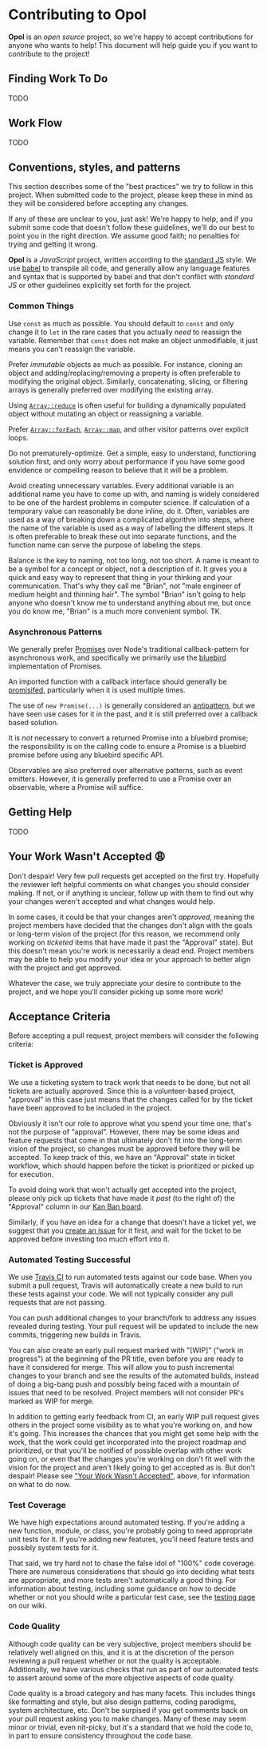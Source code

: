 # Contributing to Opol

**Opol** is an _open source_ project, so we're happy to accept contributions for
anyone who wants to help! This document will help guide you if you want to
contribute to the project!

## Finding Work To Do

TODO


## Work Flow

TODO


## Conventions, styles, and patterns

This section describes some of the "best practices" we try to follow in this
project. When submitted code to the project, please keep these in mind as they
will be considered before accepting any changes.

If any of these are unclear to you, just ask! We're happy to help, and if you submit
some code that doesn't follow these guidelines, we'll do our best to point you
in the right direction. We assume good faith; no penalties for trying and getting
it wrong.

**Opol** is a _JavaScript_ project, written according to the [standard JS](https://standardjs.com/)
style. We use [babel](https://babeljs.io/) to transpile all code, and generally
allow any language features and syntax that is supported by babel and that don't
conflict with _standard JS_ or other guidelines explicitly set forth for the project.

### Common Things

Use `const` as much as possible. You should default to `const` and only change it to
`let` in the rare cases that you actually _need_ to reassign the variable. Remember
that `const` does not make an object unmodifiable, it just means you can't reassign
the variable.

Prefer _immutable_ objects as much as possible. For instance, cloning an object and
adding/replacing/removing a property is often preferable to modifying the original
object. Similarly, concatenating, slicing, or filtering arrays is generally
preferred over modifying the existing array.

Using [`Array::reduce`](https://developer.mozilla.org/en-US/docs/Web/JavaScript/Reference/Global_Objects/Array/Reduce?v=a)
is often useful for building a dynamically populated object without mutating an object
or reassigning a variable.

Prefer [`Array::forEach`](https://developer.mozilla.org/en-US/docs/Web/JavaScript/Reference/Global_Objects/Array/forEach),
[`Array::map`](https://developer.mozilla.org/en-US/docs/Web/JavaScript/Reference/Global_Objects/Array/map), and other visitor
patterns over explicit loops.

Do not prematurely-optimize. Get a simple, easy to understand, functioning solution
first, and only worry about performance if you have some good envidence or compelling
reason to believe that it will be a problem.

Avoid creating unnecessary variables. Every additional variable is an additional name
you have to come up with, and naming is widely considered to be one of the hardest
problems in computer science. If calculation of a temporary value can reasonably be
done inline, do it. Often, variables are used as a way of breaking down a complicated
algorithm into steps, where the name of the variable is used as a way of labelling
the different steps. It is often preferable to break these out into separate functions,
and the function name can serve the purpose of labeling the steps.

Balance is the key to naming, not too long, not too short. A name is meant to be a symbol
for a concept or object, not a description of it. It gives you a quick and easy way
to represent that thing in your thinking and your communication. That's why they call
me "Brian", not "male engineer of medium height and thinning hair". The symbol
"Brian" isn't going to help anyone who doesn't know me to understand anything about me,
but once you do know me, "Brian" is a much more convenient symbol. TK.

### Asynchronous Patterns

We generally prefer [Promises](https://www.promisejs.org/) over Node's traditional
callback-pattern for asynchronous work, and specifically we primarily use the
[bluebird](http://bluebirdjs.com/) implementation of Promises.

An imported function with a callback interface should generally be
[promisifed](http://bluebirdjs.com/docs/api/promise.promisify.html),
particularly when it is used multiple times.

The use of `new Promise(...)` is generally considered an
[antipattern](http://bluebirdjs.com/docs/anti-patterns.html#the-explicit-construction-anti-pattern),
but we have seen use cases for it in the past, and it is still preferred over
a callback based solution.

It is _not_ necessary to convert a returned Promise into a bluebird promise; the
responsibility is on the calling code to ensure a Promise is a bluebird promise
before using any bluebird specific API.

Observables are also preferred over alternative patterns, such as event emitters.
However, it is generally preferred to use a Promise over an observable, where
a Promise will suffice.


## Getting Help

TODO


## Your Work Wasn't Accepted 😩

Don't despair! Very few pull requests get accepted on the first try. Hopefully
the reviewer left helpful comments on what changes you should consider making. If not,
or if anything is unclear, follow up with them to find out why your changes weren't
accepted and what changes would help.

In some cases, it could be that your changes aren't _approved_, meaning the project
members have decided that the changes don't align with the goals or long-term
vision of the project (for this reason, we recommend only working on _ticketed_ items
that have made it past the "Approval" state). But this doesn't mean you're
work is necessarily a dead end. Project members may be able to help you modify your
idea or your approach to better align with the project and get approved.

Whatever the case, we truly appreciate your desire to contribute to the project,
and we hope you'll consider picking up some more work!


## Acceptance Criteria

Before accepting a pull request, project members will consider the following
criteria:

### Ticket is Approved

We use a ticketing system to track work that needs to be done, but not all
tickets are actually approved. Since this is a volunteer-based project,
"approval" in this case just means that the changes called for by the ticket
have been approved to be included in the project.

Obviously it isn't our role to approve what you spend your time one; that's not
the purpose of "approval". However, there may be some ideas and feature requests
that come in that ultimately don't fit into the long-term vision of the project,
so changes must be approved before they will be accepted. To keep track of this,
we have an "Approval" state in ticket workflow, which should happen before the
ticket is prioritized or picked up for execution.

To avoid doing work that won't actually get accepted into the project, please
only pick up tickets that have made it _past_ (to the right of) the "Approval"
column in our [Kan Ban board](https://github.com/mearns/opol/projects/1).

Similarly, if you have an idea for a change that doesn't have a ticket yet, we
suggest that you [create an issue](https://github.com/mearns/opol/issues/new)
for it first, and wait for the ticket to be approved before investing too much
effort into it.

### Automated Testing Successful

We use [Travis CI](https://travis-ci.org/mearns/opol) to run automated tests
against our code base. When you submit a pull request, Travis will automatically
create a new build to run these tests against your code. We will not typically
consider any pull requests that are not passing.

You can push additional changes to your branch/fork to address any issues
revealed during testing. Your pull request will be updated to include the new
commits, triggering new builds in Travis.

You can also create an early pull request marked with "\[WIP\]" ("work in
progress") at the beginning of the PR title, even before you are ready to have
it considered for merge. This will allow you to push incremental changes to your
branch and see the results of the automated builds, instead of doing a big-bang
push and possibly being faced with a mountain of issues that need to be
resolved. Project members will not consider PR's marked as WIP for merge.

In addition to getting early feedback from CI, an early WIP pull request gives
others in the project some visibility as to what you're working on, and how it's
going. This increases the chances that you might get some help with the work,
that the work could get incorporated into the project roadmap and prioritized,
or that you'll be notified of possible overlap with other work going on, or even
that the changes you're working on don't fit well with the vision for the
project and aren't likely going to get accepted as is. But don't despair! Please
see ["Your Work Wasn't Accepted"](#youre-work-wasnt-accepted), above, for
information on what to do now.

### Test Coverage

We have high expectations around automated testing. If you're adding a new
function, module, or class, you're probably going to need appropriate unit tests
for it. If you're adding new features, you'll need feature tests and possibly
system tests for it.

That said, we try hard not to chase the false idol of "100%" code coverage.
There are numerous considerations that should go into deciding what tests are
appropriate, and more tests aren't automatically a good thing. For information
about testing, including some guidance on how to decide whether or not you
should write a particular test case, see the [testing
page](https://github.com/mearns/opol/wiki/testing) on our wiki.

### Code Quality

Although code quality can be very subjective, project members should be
relatively well aligned on this, and it is at the discretion of the person
reviewing a pull request whether or not the quality is acceptable. Additionally,
we have various checks that run as part of our automated tests to assert around
some of the more objective aspects of code quality.

Code quality is a broad category and has many facets. This includes things like
formatting and style, but also design patterns, coding paradigms, system
architecture, etc. Don't be surpised if you get comments back on your pull
request asking you to make changes. Many of these may seem minor or trivial,
even nit-picky, but it's a standard that we hold the code to, in part to ensure
consistency throughout the code base.
